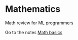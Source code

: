 # Mathematics
Math review for ML programmers

Go to the notes [Math basics](https://ychai.uk/notes/2019/02/14/mlapp/mlapp-notes-ch2-probability/)
